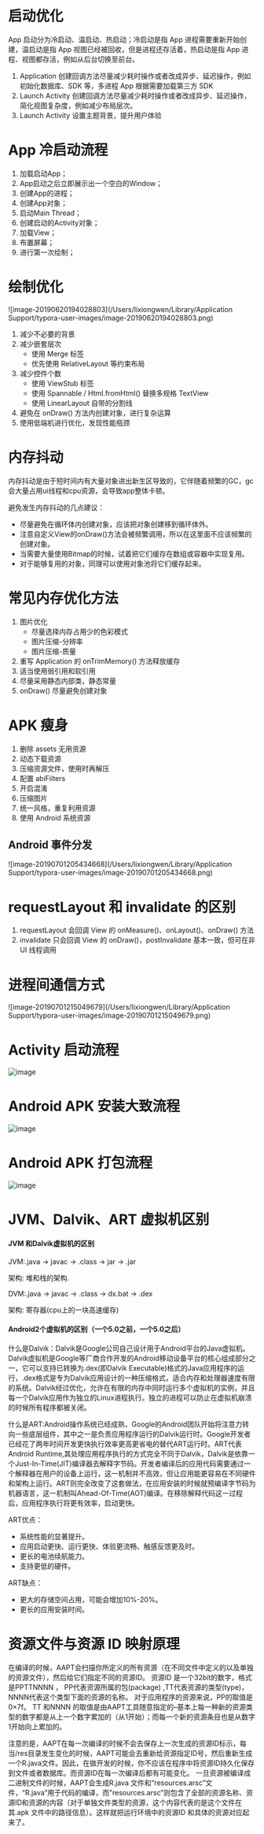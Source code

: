 # 启动优化

App 启动分为冷启动、温启动、热启动；冷启动是指 App 进程需要重新开始创建，温启动是指 App 视图已经被回收，但是进程还存活着，热启动是指 App 进程、视图都存活，例如从后台切换至前台。

1. Application 创建回调方法尽量减少耗时操作或者改成异步、延迟操作，例如初始化数据库、SDK 等，多进程 App 根据需要加载第三方 SDK
2. Launch Activity 创建回调方法尽量减少耗时操作或者改成异步、延迟操作，简化视图复杂度，例如减少布局层次。
3. Launch Activity 设置主题背景，提升用户体验

# App 冷启动流程

1. 加载启动App；
2. App启动之后立即展示出一个空白的Window；
3. 创建App的进程；
4. 创建App对象；
5. 启动Main Thread；
6. 创建启动的Activity对象；
7. 加载View；
8. 布置屏幕；
9. 进行第一次绘制；

# 绘制优化

![image-20190620194028803](/Users/lixiongwen/Library/Application Support/typora-user-images/image-20190620194028803.png)

1. 减少不必要的背景
2. 减少嵌套层次
   - 使用 Merge 标签
   - 优先使用 RelativeLayout 等约束布局
3. 减少控件个数
   - 使用 ViewStub 标签
   - 使用 Spannable / Html.fromHtml() 替换多规格 TextView
   - 使用 LinearLayout 自带的分割线
4. 避免在 onDraw() 方法内创建对象，进行复杂运算
5. 使用低端机进行优化，发现性能瓶颈

# 内存抖动

内存抖动是由于短时间内有大量对象进出新生区导致的，它伴随着频繁的GC，gc会大量占用ui线程和cpu资源，会导致app整体卡顿。

避免发生内存抖动的几点建议：

- 尽量避免在循环体内创建对象，应该把对象创建移到循环体外。
- 注意自定义View的onDraw()方法会被频繁调用，所以在这里面不应该频繁的创建对象。
- 当需要大量使用Bitmap的时候，试着把它们缓存在数组或容器中实现复用。
- 对于能够复用的对象，同理可以使用对象池将它们缓存起来。

# 常见内存优化方法

1. 图片优化
   - 尽量选择内存占用少的色彩模式
   - 图片压缩-分辨率
   - 图片压缩-质量
2. 重写 Application 的 onTrimMemory() 方法释放缓存
3. 适当使用弱引用和软引用
4. 尽量采用静态内部类，静态常量
5. onDraw() 尽量避免创建对象

# APK 瘦身

1. 删除 assets 无用资源
2. 动态下载资源
3. 压缩资源文件，使用时再解压
4. 配置 abiFilters
5. 开启混淆
6. 压缩图片
7. 统一风格，重复利用资源
8. 使用 Android 系统资源

## Android 事件分发

![image-20190701205434668](/Users/lixiongwen/Library/Application Support/typora-user-images/image-20190701205434668.png)

# requestLayout 和 invalidate 的区别

1. requestLayout 会回调 View 的 onMeasure()、onLayout()、onDraw() 方法
2. invalidate 只会回调 View 的 onDraw()，postInvalidate 基本一致，但可在非 UI 线程调用

# 进程间通信方式

![image-20190701215049679](/Users/lixiongwen/Library/Application Support/typora-user-images/image-20190701215049679.png)

# Activity 启动流程

![image](https://camo.githubusercontent.com/7abdc45b408bb2f7e65decb20a09c4b336a2b9c0/687474703a2f2f696d672e6d702e6974632e636e2f75706c6f61642f32303137303332392f63613935363763653362663034633461626462346431323463656266656537365f74682e6a706567)

# Android APK 安装大致流程

![image](https://github.com/guoxiaoxing/android-open-source-project-analysis/raw/master/art/app/package/apk_install_structure.png)

# Android APK 打包流程

![image](https://github.com/guoxiaoxing/android-open-source-project-analysis/raw/master/art/native/vm/apk_package_flow.png)

# JVM、Dalvik、ART 虚拟机区别

#### JVM 和Dalvik虚拟机的区别

JVM:.java -> javac -> .class -> jar -> .jar

架构: 堆和栈的架构.

DVM:.java -> javac -> .class -> dx.bat -> .dex

架构: 寄存器(cpu上的一块高速缓存)

#### Android2个虚拟机的区别（一个5.0之前，一个5.0之后）

什么是Dalvik：Dalvik是Google公司自己设计用于Android平台的Java虚拟机。Dalvik虚拟机是Google等厂商合作开发的Android移动设备平台的核心组成部分之一，它可以支持已转换为.dex(即Dalvik Executable)格式的Java应用程序的运行，.dex格式是专为Dalvik应用设计的一种压缩格式，适合内存和处理器速度有限的系统。Dalvik经过优化，允许在有限的内存中同时运行多个虚拟机的实例，并且每一个Dalvik应用作为独立的Linux进程执行。独立的进程可以防止在虚拟机崩溃的时候所有程序都被关闭。

什么是ART:Android操作系统已经成熟，Google的Android团队开始将注意力转向一些底层组件，其中之一是负责应用程序运行的Dalvik运行时。Google开发者已经花了两年时间开发更快执行效率更高更省电的替代ART运行时。ART代表Android Runtime,其处理应用程序执行的方式完全不同于Dalvik，Dalvik是依靠一个Just-In-Time(JIT)编译器去解释字节码。开发者编译后的应用代码需要通过一个解释器在用户的设备上运行，这一机制并不高效，但让应用能更容易在不同硬件和架构上运行。ART则完全改变了这套做法，在应用安装的时候就预编译字节码为机器语言，这一机制叫Ahead-Of-Time(AOT)编译。在移除解释代码这一过程后，应用程序执行将更有效率，启动更快。

ART优点：

- 系统性能的显著提升。
- 应用启动更快、运行更快、体验更流畅、触感反馈更及时。
- 更长的电池续航能力。
- 支持更低的硬件。

ART缺点：

- 更大的存储空间占用，可能会增加10%-20%。
- 更长的应用安装时间。

# 资源文件与资源 ID 映射原理

在编译的时候，AAPT会扫描你所定义的所有资源（在不同文件中定义的以及单独的资源文件），然后给它们指定不同的资源ID。
资源ID 是一个32bit的数字，格式是PPTTNNNN ， PP代表资源所属的包(package) ,TT代表资源的类型(type)，NNNN代表这个类型下面的资源的名称。 对于应用程序的资源来说，PP的取值是0×7f。
TT 和NNNN 的取值是由AAPT工具随意指定的–基本上每一种新的资源类型的数字都是从上一个数字累加的（从1开始）；而每一个新的资源条目也是从数字1开始向上累加的。

注意的是，AAPT在每一次编译的时候不会去保存上一次生成的资源ID标示，每当/res目录发生变化的时候，AAPT可能会去重新给资源指定ID号，然后重新生成一个R.java文件。因此，在做开发的时候，你不应该在程序中将资源ID持久化保存到文件或者数据库。而资源ID在每一次编译后都有可能变化。
一旦资源被编译成二进制文件的时候，AAPT会生成R.java 文件和“resources.arsc”文件，“R.java”用于代码的编译，而”resources.arsc”则包含了全部的资源名称、资源ID和资源的内容（对于单独文件类型的资源，这个内容代表的是这个文件在其.apk 文件中的路径信息）。这样就把运行环境中的资源ID 和具体的资源对应起来了。